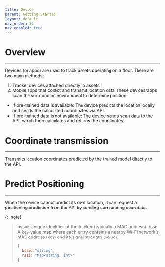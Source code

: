 ```yaml
---
title: Device
parent: Getting Started
layout: default
nav_order: 36
nav_enabled: true
---
```


# Overview
---

Devices (or apps) are used to track assets operating on a floor. There are two main methods:
1. Tracker devices attached directly to assets
2. Mobile apps that collect and transmit location data
These devices/apps scan the surrounding environment to determine position.
- If pre-trained data is available: The device predicts the location locally and sends the calculated coordinates via API.
- If pre-trained data is not available: The device sends scan data to the API, which then calculates and returns the coordinates.


# Coordinate transmission
---

Transmits location coordinates predicted by the trained model directly to the API.


# Predict Positioning
---

When the device cannot predict its own location, it can request a positioning prediction from the API by sending surrounding scan data.

{: .note}
>
> bssid: Unique identifier of the tracker (typically a MAC address).
> rssi: A key-value map where each entry contains a nearby Wi-Fi network’s MAC address (key) and its signal strength (value).
> 
> ```js
> {
>   bssid:"string",
>   rssi: "Map<string, int>"
> }
> ```
>
